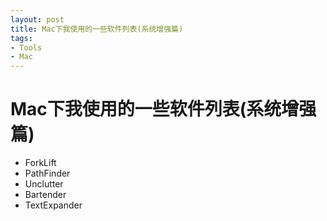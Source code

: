 ```yaml
---
layout: post
title: Mac下我使用的一些软件列表(系统增强篇)
tags:
- Tools
- Mac
---
```


# Mac下我使用的一些软件列表(系统增强篇)

- ForkLift
- PathFinder
- Unclutter
- Bartender
- TextExpander
